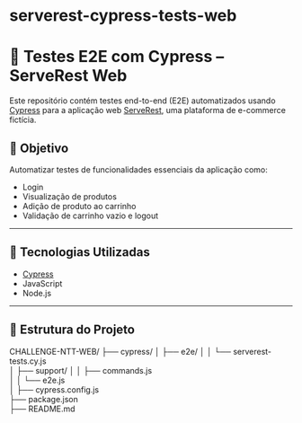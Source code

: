 # serverest-cypress-tests-web
# 🧪 Testes E2E com Cypress – ServeRest Web

Este repositório contém testes end-to-end (E2E) automatizados usando [Cypress](https://www.cypress.io/) para a aplicação web [ServeRest](https://front.serverest.dev), uma plataforma de e-commerce fictícia.

## 📌 Objetivo

Automatizar testes de funcionalidades essenciais da aplicação como:
- Login
- Visualização de produtos
- Adição de produto ao carrinho
- Validação de carrinho vazio e logout

---

## 🧰 Tecnologias Utilizadas

- [Cypress](https://www.cypress.io/)
- JavaScript
- Node.js

---

## 📁 Estrutura do Projeto

CHALLENGE-NTT-WEB/
├── cypress/
│   ├── e2e/
│   │   └── serverest-tests.cy.js          
│   ├── support/
│   │   ├── commands.js                  
│   │   └── e2e.js                        
│
├── cypress.config.js                    
├── package.json                        
├── README.md                           
